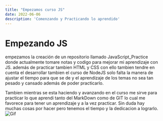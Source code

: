 ```yaml
---
title: "Empezamos curso JS"
date: 2022-06-06
description: 'Comenzando y Practicando lo aprendido'
---
```

# Empezando JS
empezamos la creación de un repositorio llamado JavaScript_Practice donde actualmente tomare notas y codigo para mejorar mi aprendizaje con JS. 
además de practicar tambien HTML y CSS con ello tambien tendre en cuenta el desarrollar tambien el curso de NodeJS solo falta la manera de ajustar
el tiempo para que se de y el aprendizaje de los temas no sea tan pesado y cansado además de poder practicarlo. 

Tambien mientras se esta haciendo y avanzando en el curso me sirve para practicar lo que aprendi tanto del MarkDown como de GIT lo cual me favorece
para tener un aprendizaje y a la vez practicar. Sin duda hay muchas cosas por hacer pero tenemos el tiempo y la dedicacion a lograrlo. 
![Gif](https://miro.medium.com/max/1400/1*27xhkfp3Yrzhm1lKpCRy-A.gif)
